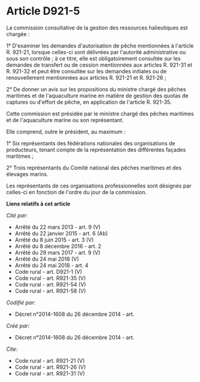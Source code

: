 # Article D921-5

La commission consultative de la gestion des ressources halieutiques est chargée : 

1° D'examiner les demandes d'autorisation de pêche mentionnées à l'article R. 921-21, lorsque celles-ci sont délivrées par
l'autorité administrative ou sous son contrôle ; à ce titre, elle est obligatoirement consultée sur les demandes de transfert
ou de cession mentionnées aux articles R. 921-31 et R. 921-32 et peut être consultée sur les demandes initiales ou de
renouvellement mentionnées aux articles R. 921-21 et R. 921-26 ; 

2° De donner un avis sur les propositions du ministre chargé des pêches maritimes et de l'aquaculture marine en matière de
gestion des quotas de captures ou d'effort de pêche, en application de l'article R. 921-35. 

Cette commission est présidée par le ministre chargé des pêches maritimes et de l'aquaculture marine ou son représentant. 

Elle comprend, outre le président, au maximum : 

1° Six représentants des fédérations nationales des organisations de producteurs, tenant compte de la représentation des
différentes façades maritimes ; 

2° Trois représentants du Comité national des pêches maritimes et des élevages marins. 

Les représentants de ces organisations professionnelles sont désignés par celles-ci en fonction de l'ordre du jour de la
commission.

**Liens relatifs à cet article**

_Cité par_:

  - Arrêté du 22 mars 2013 - art. 9 (V)
  - Arrêté du 22 janvier 2015 - art. 6 (Ab)
  - Arrêté du 8 juin 2015 - art. 3 (V)
  - Arrêté du 8 décembre 2016 - art. 2
  - Arrêté du 29 mars 2017 - art. 9 (V)
  - Arrêté du 24 mai 2018 (V)
  - Arrêté du 24 mai 2018 - art. 4
  - Code rural - art. D921-1 (V)
  - Code rural - art. R921-35 (V)
  - Code rural - art. R921-54 (V)
  - Code rural - art. R921-58 (V)

_Codifié par_:

  - Décret n°2014-1608 du 26 décembre 2014 - art.

_Créé par_:

  - Décret n°2014-1608 du 26 décembre 2014 - art.

_Cite_:

  - Code rural - art. R921-21 (V)
  - Code rural - art. R921-26 (V)
  - Code rural - art. R921-31 (V)
